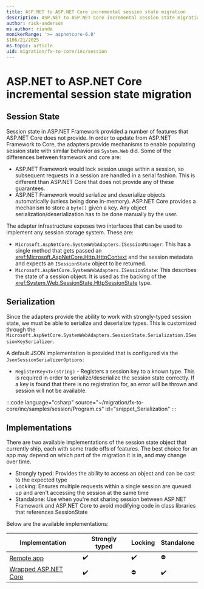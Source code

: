 ```yaml
---
title: ASP.NET to ASP.NET Core incremental session state migration
description: ASP.NET to ASP.NET Core incremental session state migration
author: rick-anderson
ms.author: riande
monikerRange: '>= aspnetcore-6.0'
$106/21/2025
ms.topic: article
uid: migration/fx-to-core/inc/session
---
```


# ASP.NET to ASP.NET Core incremental session state migration

## Session State

Session state in ASP.NET Framework provided a number of features that ASP.NET Core does not provide. In order to update from ASP.NET Framework to Core, the adapters provide mechanisms to enable populating session state with similar behavior as `System.Web` did. Some of the differences between framework and core are:

* ASP.NET Framework would lock session usage within a session, so subsequent requests in a session are handled in a serial fashion. This is different than ASP.NET Core that does not provide any of these guarantees.
* ASP.NET Framework would serialize and deserialize objects automatically (unless being done in-memory). ASP.NET Core provides a mechanism to store a `byte[]` given a key. Any object serialization/deserialization has to be done manually by the user.

The adapter infrastructure exposes two interfaces that can be used to implement any session storage system. These are:

* `Microsoft.AspNetCore.SystemWebAdapters.ISessionManager`: This has a single method that gets passed an <xref:Microsoft.AspNetCore.Http.HttpContext> and the session metadata and expects an `ISessionState` object to be returned.
* `Microsoft.AspNetCore.SystemWebAdapters.ISessionState`: This describes the state of a session object. It is used as the backing of the <xref:System.Web.SessionState.HttpSessionState> type.

## Serialization
Since the adapters provide the ability to work with strongly-typed session state, we must be able to serialize and deserialize types. This is customized through the `Microsoft.AspNetCore.SystemWebAdapters.SessionState.Serialization.ISessionKeySerializer`.

A default JSON implementation is provided that is configured via the `JsonSessionSerializerOptions`:

* `RegisterKey<T>(string)` - Registers a session key to a known type. This is required in order to serialize/deserialize the session state correctly. If a key is found that there is no registration for, an error will be thrown and session will not be available.


:::code language="csharp" source="~/migration/fx-to-core/inc/samples/session/Program.cs" id="snippet_Serialization" :::

## Implementations

There are two available implementations of the session state object that currently ship, each with some trade offs of features. The best choice for an app may depend on which part of the migration it is in, and may change over time.

* Strongly typed: Provides the ability to access an object and can be cast to the expected type
* Locking: Ensures multiple requests within a single session are queued up and aren't accessing the session at the same time
* Standalone: Use when you're not sharing session between ASP.NET Framework and ASP.NET Core to avoid modifying code in class libraries that references SessionState

Below are the available implementations:

| Implementation                                              | Strongly typed | Locking | Standalone |
|-------------------------------------------------------------|----------------|---------|------------|
| [Remote app](xref:migration/fx-to-core/inc/remote-session)                             | ✔️             | ✔️     | ⛔        |
| [Wrapped ASP.NET Core](xref:migration/fx-to-core/inc/wrapped)       | ✔️             | ⛔     | ✔️        |
